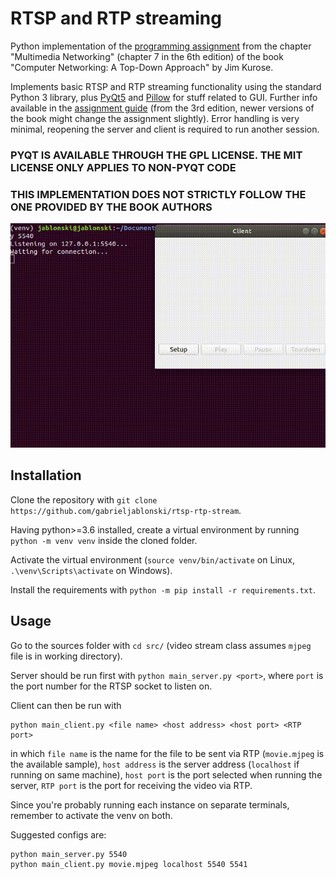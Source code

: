 # RTSP and RTP streaming
 Python implementation of the [programming assignment](http://media.pearsoncmg.com/aw/aw_kurose_network_3/labs/lab7/lab7.html) from the chapter "Multimedia Networking" (chapter 7 in the 6th edition) of the book "Computer Networking: A Top-Down Approach" by Jim Kurose.
 
 Implements basic RTSP and RTP streaming functionality using the standard Python 3 library, plus [PyQt5](https://pypi.org/project/PyQt5/) and [Pillow](https://github.com/python-pillow/Pillow) for stuff related to GUI. Further info available in the [assignment guide](http://media.pearsoncmg.com/aw/aw_kurose_network_3/labs/lab7/lab7.html) (from the 3rd edition, newer versions of the book might change the assignment slightly). Error handling is very minimal, reopening the server and client is required to run another session.
 
 ### **PYQT IS AVAILABLE THROUGH THE GPL LICENSE. THE MIT LICENSE ONLY APPLIES TO NON-PYQT CODE**

 ### **THIS IMPLEMENTATION DOES NOT STRICTLY FOLLOW THE ONE PROVIDED BY THE BOOK AUTHORS**

![Demonstration](rtsp_demo.gif)

## Installation

Clone the repository with `git clone https://github.com/gabrieljablonski/rtsp-rtp-stream`.

Having python>=3.6 installed, create a virtual environment by running `python -m venv venv` inside the cloned folder.

Activate the virtual environment (`source venv/bin/activate` on Linux, `.\venv\Scripts\activate` on Windows).

Install the requirements with `python -m pip install -r requirements.txt`.

## Usage

Go to the sources folder with `cd src/` (video stream class assumes `mjpeg` file is in working directory).

Server should be run first with `python main_server.py <port>`, where `port` is the port number for the RTSP socket to listen on.

Client can then be run with 
```
python main_client.py <file name> <host address> <host port> <RTP port>
```
in which `file name` is the name for the file to be sent via RTP (`movie.mjpeg` is the available sample), `host address` is the server address (`localhost` if running on same machine), `host port` is the port selected when running the server, `RTP port` is the port for receiving the video via RTP.

Since you're probably running each instance on separate terminals, remember to activate the venv on both.

Suggested configs are:
```
python main_server.py 5540
python main_client.py movie.mjpeg localhost 5540 5541
```
